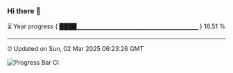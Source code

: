 ### Hi there 👋

⏳ Year progress { ████▁▁▁▁▁▁▁▁▁▁▁▁▁▁▁▁▁▁▁▁▁▁▁▁▁▁ } 16.51 %

---

⏰ Updated on Sun, 02 Mar 2025 06:23:26 GMT

![Progress Bar CI](https://github.com/liununu/liununu/workflows/Progress%20Bar%20CI/badge.svg)
